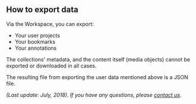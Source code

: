 How to export data
---

Via the Workspace, you can export:

- Your user projects
- Your bookmarks
- Your annotations

The collections' metadata, and the content itself (media objects) cannot be exported or downloaded in all cases.

The resulting file from exporting the user data mentioned above is a JSON file.



*(Last update: July, 2018)*. *If you have any questions, please [contact us]( https://mediasuite.clariah.nl/contact ).*


